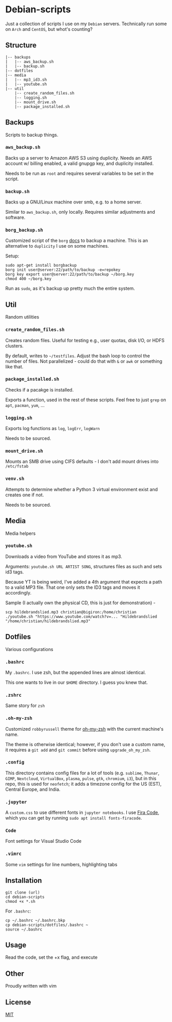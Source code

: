# Debian-scripts
Just a collection of scripts I use on my `Debian` servers. Technically run some on `Arch` and `CentOS`, but whot's counting?

## Structure

```
|-- backups
|   |-- aws_backup.sh
|   |-- backup.sh
|-- dotfiles
|-- media
|   |-- mp3_id3.sh
|   |-- youtube.sh
|-- util
    |-- create_random_files.sh
    |-- logging.sh
    |-- mount_drive.sh
    |-- package_installed.sh
```

## Backups
Scripts to backup things.

### `aws_backup.sh`
Backs up a server to Amazon AWS S3 using duplicity. Needs an AWS account w/ billing enabled, a valid gnupgp key, and duplicity installed.

Needs to be run as `root` and requires several variables to be set in the script.

### `backup.sh`
Backs up a GNU/Linux machine over smb, e.g. to a home server.

Similar to `aws_backup.sh`, only locally. Requires similar adjustments and software.

### `borg_backup.sh`
Customized script of the `borg` [docs](https://borgbackup.readthedocs.io/en/stable/quickstart.html#automating-backups) to backup a machine. This is an alternative to `duplicity` I use on some machines.

Setup:
```
sudo apt-get install borgbackup 
borg init user@server:22/path/to/backup -e=repokey
borg key export user@server:22/path/to/backup ~/borg.key
chmod 400 ~/borg.key
```

Run as `sudo`, as it's backup up pretty much the entire system.

## Util
Random utilities

### `create_random_files.sh`
Creates random files. Useful for testing e.g., user quotas, disk I/O, or HDFS clusters.

By default, writes to `~/testfiles`. Adjust the bash loop to control the number of files. Not parallelized - could do that with `&` or `awk` or something like that.

### `package_installed.sh`
Checks if a pacakge is installed.

Exports a function, used in the rest of these scripts. Feel free to just `grep` on `apt`, `pacman`, `yum`, ...

### `logging.sh`
Exports log functions as `log`, `logErr`, `logWarn`

Needs to be sourced.

### `mount_drive.sh`
Mounts an SMB drive using CIFS defaults - I don't add mount drives into `/etc/fstab`

### `venv.sh`
Attempts to determine whether a Python 3 virtual environment exist and creates one if not.

Needs to be sourced.

## Media
Media helpers

### `youtube.sh`
Downloads a video from YouTube and stores it as mp3.

Arguments: `youtube.sh URL ARTIST SONG`, structures files as such and sets id3 tags.

Because YT is being weird, I've added a 4th argument that expects a path to a valid MP3 file. That one only sets the ID3 tags and moves it accordingly.

Sample (I actually own the physical CD, this is just for demonstration)  -
```
scp hildebrandslied.mp3 christian@bigiron:/home/christian
./youtube.sh "https://www.youtube.com/watch?v=... "Hildebrandslied "/home/christian/hildebrandslied.mp3"
```

## Dotfiles
Various configurations

### `.bashrc`
My `.bashrc`. I use zsh, but the appended lines are almost identical.

This one wants to live in our `$HOME` directory. I guess you knew that.

### `.zshrc`
Same story for `zsh`

### `.oh-my-zsh`
Customized `robbyrussell` theme for [oh-my-zsh](https://github.com/robbyrussell/oh-my-zsh) with the current machine's name.

The theme is otherwise identical; however, if you don't use a custom name, it requires a `git add` and `git commit` before using `upgrade_oh_my_zsh`.

### `.config`
This directory contains config files for a lot of tools (e.g. `sublime`, `Thunar`, `GIMP`, `Nextcloud`, `VirtualBox`, `plasma`, `pulse`, `gtk`, `chromium`, `i3`), but in this repo, this is used for `neofetch`; it adds a timezone config for the US (EST), Central Europe, and India.

### `.jupyter`
A `custom.css` to use different fonts in `jupyter notebooks`. I use [Fira Code](https://github.com/tonsky/FiraCode), which you can get by running `sudo apt install fonts-firacode`.

### `Code`
Font settings for Visual Studio Code

### `.vimrc`
Some `vim` settings for line numbers, highlighting tabs

## Installation
```
git clone (url)
cd debian-scripts
chmod +x *.sh
```

For `.bashrc`:
```
cp ~/.bashrc ~/.bashrc.bkp
cp debian-scripts/dotfiles/.bashrc ~
source ~/.bashrc
```

## Usage
Read the code, set the +x flag, and execute

## Other
Proudly written with vim

## License
[MIT](./LICENSE.md)
 
